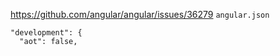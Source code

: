 
https://github.com/angular/angular/issues/36279
`angular.json`
```
"development": {
  "aot": false,
```
